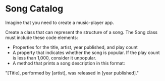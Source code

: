 # Song Catalog

Imagine that you need to create a music-player app.

Create a class that can represent the structure of a song. The Song class must include these code elements:

* Properties for the title, artist, year published, and play count
* A property that indicates whether the song is popular. If the play count is less than 1,000, consider it unpopular.
* A method that prints a song description in this format:

"[Title], performed by [artist], was released in [year published]."
